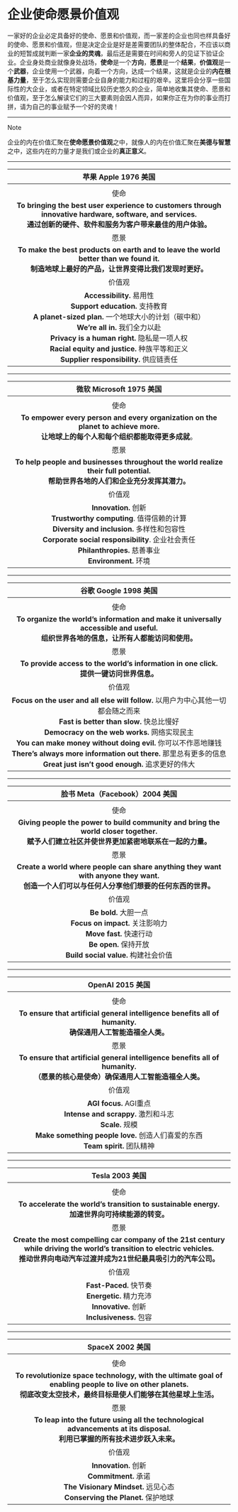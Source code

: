 # 企业使命愿景价值观
一家好的企业必定具备好的使命、愿景和价值观，而一家差的企业也同也样具备好的使命、愿景和价值观，但是决定企业是好是差需要团队的整体配合，不应该以商业的短暂成就判断一家**企业的灵魂**，最后还是需要在时间和旁人的见证下验证企业。企业身处商业就像身处战场，**使命**是一个**方向**，**愿景**是一个**结果**，**价值观**是一个**武器**，企业使用一个武器，向着一个方向，达成一个结果，这就是企业的**内在根基力量**，至于怎么实现则需要企业自身的能力和过程的艰辛。这里将会分享一些国际性的大企业，或者在特定领域比较历史悠久的企业，简单地收集其使命、愿景和价值观，至于怎么解读它们的三大要素则会因人而异，如果你正在为你的事业而打拼，请为自己的事业赋予一个好的灵魂！

---

> [!NOTE]
> 企业的内在价值汇聚在**使命愿景价值观**之中，就像人的内在价值汇聚在**美德与智慧**之中，这些内在的力量才是我们或企业的**真正意义**。

---

| 苹果 Apple 1976 美国 |
| :---: |
| |
| 使命 |
| **To bringing the best user experience to customers through innovative hardware, software, and services.**<br>**通过创新的硬件、软件和服务为客户带来最佳的用户体验。** |
| 愿景 |
| **To make the best products on earth and to leave the world better than we found it.**<br>**制造地球上最好的产品，让世界变得比我们发现时更好。** |
| 价值观 |
| **Accessibility.** 易用性<br>**Support education.** 支持教育<br>**A planet-sized plan.** 一个地球大小的计划（碳中和）<br>**We’re all in.** 我们全力以赴<br>**Privacy is a human right.** 隐私是一项人权<br>**Racial equity and justice.** 种族平等和正义<br>**Supplier responsibility.** 供应链责任 |

---



| 微软 Microsoft 1975 美国 |
| :---: |
| |
| 使命 |
| **To empower every person and every organization on the planet to achieve more.**<br>**让地球上的每个人和每个组织都能取得更多成就**。 |
| 愿景 |
| **To help people and businesses throughout the world realize their full potential.**<br>**帮助世界各地的人们和企业充分发挥其潜力。** |
| 价值观 |
| **Innovation.** 创新<br>**Trustworthy computing**. 值得信赖的计算<br>**Diversity and inclusion.** 多样性和包容性<br>**Corporate social responsibility**. 企业社会责任<br>**Philanthropies.** 慈善事业<br>**Environment.** 环境 |

---



| 谷歌 Google 1998 美国 |
| :---: |
| |
| 使命 |
| **To organize the world’s information and make it universally accessible and useful.**<br>**组织世界各地的信息，让所有人都能访问和使用。** |
| 愿景 |
| **To provide access to the world’s information in one click.**<br>**提供一键访问世界信息。** |
| 价值观 |
| **Focus on the user and all else will follow.** 以用户为中心其他一切都会随之而来<br>**Fast is better than slow.** 快总比慢好<br>**Democracy on the web works.** 网络实现民主<br>**You can make money without doing evil.** 你可以不作恶地赚钱<br>**There’s always more information out there.** 那里总有更多的信息<br>**Great just isn’t good enough.** 追求更好的伟大 |

---



| 脸书 Meta（Facebook）2004 美国 |
| :---: |
| |
| 使命 |
| **Giving people the power to build community and bring the world closer together.**<br>**赋予人们建立社区并使世界更加紧密地联系在一起的力量。** |
| 愿景 |
| **Create a world where people can share anything they want with anyone they want.**<br>**创造一个人们可以与任何人分享他们想要的任何东西的世界。** |
| 价值观 |
| **Be bold.** 大胆一点<br>**Focus on impact.** 关注影响力<br>**Move fast.** 快速行动<br>**Be open.** 保持开放<br>**Build social value.** 构建社会价值 |

---



| OpenAI 2015 美国 |
| :---: |
| |
| 使命 |
| **To ensure that artificial general intelligence benefits all of humanity.**<br>**确保通用人工智能造福全人类。** |
| 愿景 |
| **To ensure that artificial general intelligence benefits all of humanity.**<br/>**（愿景的核心是使命）确保通用人工智能造福全人类。** |
| 价值观 |
| **AGI focus.** AGI重点<br>**Intense and scrappy.** 激烈和斗志<br>**Scale.** 规模<br>**Make something people love.** 创造人们喜爱的东西<br>**Team spirit.** 团队精神 |

---



| Tesla 2003 美国 |
| :---: |
| |
| 使命 |
| **To accelerate the world’s transition to sustainable energy.**<br>**加速世界向可持续能源的转变。** |
| 愿景 |
| **Create the most compelling car company of the 21st century while driving the world’s transition to electric vehicles.**<br/>**推动世界向电动汽车过渡并成为21世纪最具吸引力的汽车公司。** |
| 价值观 |
| **Fast-Paced.** 快节奏<br>**Energetic.** 精力充沛<br>**Innovative.** 创新<br>**Inclusiveness.** 包容 |

---



| SpaceX 2002 美国 |
| :---: |
| |
| 使命 |
| **To revolutionize space technology, with the ultimate goal of enabling people to live on other planets.**<br>**彻底改变太空技术，最终目标是使人们能够在其他星球上生活。** |
| 愿景 |
| **To leap into the future using all the technological advancements at its disposal.**<br/>**利用已掌握的所有技术进步跃入未来。** |
| 价值观 |
| **Innovation.** 创新<br>**Commitment.** 承诺<br>**The Visionary Mindset.** 远见心态<br>**Conserving the Planet.** 保护地球 |